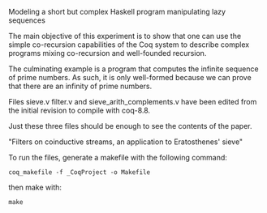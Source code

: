 Modeling a short but complex Haskell program manipulating lazy sequences

The main objective of this experiment is to show that one can use the simple
co-recursion capabilities of the Coq system to describe complex programs
mixing co-recursion and well-founded recursion.

The culminating example is a program that computes the infinite sequence
of prime numbers.  As such, it is only well-formed because we can prove that
there are an infinity of prime numbers.


Files sieve.v filter.v and sieve_arith_complements.v have been edited from
the initial revision to compile with coq-8.8.

Just these three files should be enough to see the contents of the paper.

"Filters on coinductive streams, an application to Eratosthenes' sieve"

To run the files, generate a makefile with the following command:

`coq_makefile -f _CoqProject -o Makefile`

then make with:

`make`


